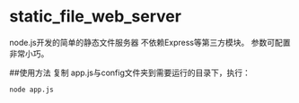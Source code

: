 # static_file_web_server
node.js开发的简单的静态文件服务器
不依赖Express等第三方模块。
参数可配置
非常小巧。

##使用方法
复制 app.js与config文件夹到需要运行的目录下，执行：

	node app.js